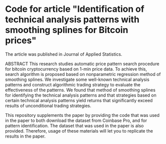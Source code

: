 # Code for article "Identification of technical analysis patterns with smoothing splines for Bitcoin prices"

The article was published in Journal of Applied Statistics.

ABSTRACT
This research studies automatic price pattern search procedure for bitcoin cryptocurrency based on 1-min price data. To achieve this, search algorithm is proposed based on nonparametric regression method of smoothing splines. We investigate some well-known technical analysis patterns and construct algorithmic trading strategy to evaluate the effectiveness of the patterns. We found that method of smoothing splines for identifying the technical analysis patterns and that strategies based on certain technical analysis patterns yield returns that significantly exceed results of unconditional trading strategies.

This repository supplements the paper by providing the code that was used in the paper to both download the dataset from Coinbase Pro, and for pattern identification. The dataset that was used in the paper is also provided. Therefore, usage of these materials will let you to replicate the results in the paper.

